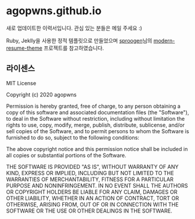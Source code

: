 # agopwns.github.io
새로 업데이트한 이력서입니다. 관심 있는 분들은 메일 주세요 :)  
  
Ruby, Jeklly을 사용한 정적 템플릿으로 만들었으며
[sproogen](https://github.com/sproogen)님의 [modern-resume-theme](https://github.com/sproogen/modern-resume-theme) 프로젝트를 참고하였습니다.

## 라이센스
MIT License  
  
Copyright (c) 2020 agopwns  
  
Permission is hereby granted, free of charge, to any person obtaining a copy
of this software and associated documentation files (the "Software"), to deal
in the Software without restriction, including without limitation the rights
to use, copy, modify, merge, publish, distribute, sublicense, and/or sell
copies of the Software, and to permit persons to whom the Software is
furnished to do so, subject to the following conditions:  
  
The above copyright notice and this permission notice shall be included in all
copies or substantial portions of the Software.  
  
THE SOFTWARE IS PROVIDED "AS IS", WITHOUT WARRANTY OF ANY KIND, EXPRESS OR
IMPLIED, INCLUDING BUT NOT LIMITED TO THE WARRANTIES OF MERCHANTABILITY,
FITNESS FOR A PARTICULAR PURPOSE AND NONINFRINGEMENT. IN NO EVENT SHALL THE
AUTHORS OR COPYRIGHT HOLDERS BE LIABLE FOR ANY CLAIM, DAMAGES OR OTHER
LIABILITY, WHETHER IN AN ACTION OF CONTRACT, TORT OR OTHERWISE, ARISING FROM,
OUT OF OR IN CONNECTION WITH THE SOFTWARE OR THE USE OR OTHER DEALINGS IN THE
SOFTWARE.  
